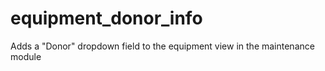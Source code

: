 # equipment_donor_info
Adds a "Donor" dropdown field to the equipment view in the maintenance module
